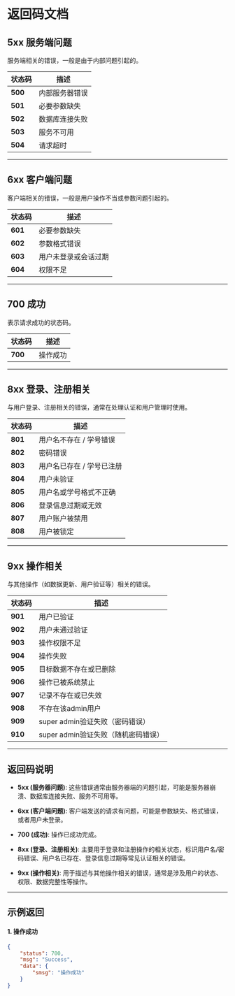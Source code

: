 # 返回码文档

## 5xx 服务端问题
服务端相关的错误，一般是由于内部问题引起的。

| 状态码  | 描述                   |
| ------- | ---------------------- |
| **500** | 内部服务器错误         |
| **501** | 必要参数缺失           |
| **502** | 数据库连接失败         |
| **503** | 服务不可用             |
| **504** | 请求超时               |

---

## 6xx 客户端问题
客户端相关的错误，一般是用户操作不当或参数问题引起的。

| 状态码  | 描述                   |
| ------- | ---------------------- |
| **601** | 必要参数缺失           |
| **602** | 参数格式错误           |
| **603** | 用户未登录或会话过期   |
| **604** | 权限不足               |

---

## 700 成功
表示请求成功的状态码。

| 状态码  | 描述                   |
| ------- | ---------------------- |
| **700** | 操作成功               |

---

## 8xx 登录、注册相关
与用户登录、注册相关的错误，通常在处理认证和用户管理时使用。

| 状态码  | 描述                               |
| ------- | ---------------------------------- |
| **801** | 用户名不存在 / 学号错误           |
| **802** | 密码错误                           |
| **803** | 用户名已存在 / 学号已注册         |
| **804** | 用户未验证                         |
| **805** | 用户名或学号格式不正确           |
| **806** | 登录信息过期或无效                 |
| **807** | 用户账户被禁用                     |
| **808** | 用户被锁定                         |

---

## 9xx 操作相关
与其他操作（如数据更新、用户验证等）相关的错误。

| 状态码  | 描述                               |
| ------- | ---------------------------------- |
| **901** | 用户已验证                         |
| **902** | 用户未通过验证                     |
| **903** | 操作权限不足                       |
| **904** | 操作失败                           |
| **905** | 目标数据不存在或已删除           |
| **906** | 操作已被系统禁止                   |
| **907** | 记录不存在或已失效                 |
| **908** | 不存在该admin用户                  |
| **909** | super admin验证失败（密码错误）|
| **910** | super admin验证失败（随机密码错误）|
---

## 返回码说明
- **5xx (服务器问题)**: 这些错误通常由服务器端的问题引起，可能是服务器崩溃、数据库连接失败、服务不可用等。
  
- **6xx (客户端问题)**: 客户端发送的请求有问题，可能是参数缺失、格式错误，或者用户未登录。

- **700 (成功)**: 操作已成功完成。

- **8xx (登录、注册相关)**: 主要用于登录和注册操作的相关状态，标识用户名/密码错误、用户名已存在、登录信息过期等常见认证相关的错误。

- **9xx (操作相关)**: 用于描述与其他操作相关的错误，通常是涉及用户的状态、权限、数据完整性等操作。

---

## 示例返回

#### 1. 操作成功
```json
{
    "status": 700,
    "msg": "Success",
    "data": {
        "smsg": "操作成功"
    }
}
